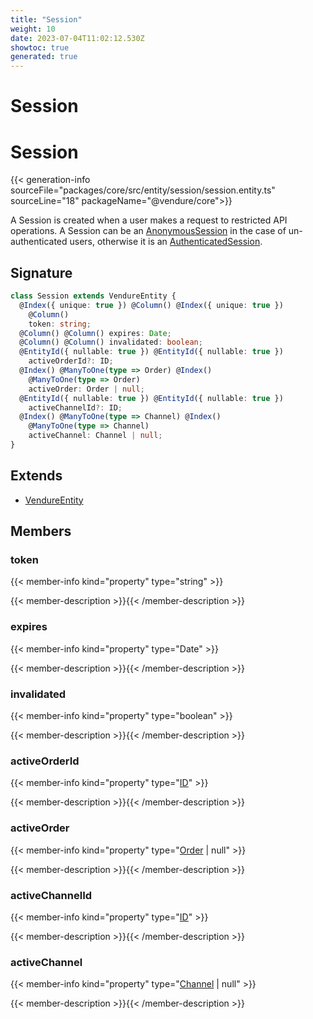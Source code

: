 ```yaml
---
title: "Session"
weight: 10
date: 2023-07-04T11:02:12.530Z
showtoc: true
generated: true
---
```

<!-- This file was generated from the Vendure source. Do not modify. Instead, re-run the "docs:build" script -->

# Session
<div class="symbol">


# Session

{{< generation-info sourceFile="packages/core/src/entity/session/session.entity.ts" sourceLine="18" packageName="@vendure/core">}}

A Session is created when a user makes a request to restricted API operations. A Session can be an <a href='/typescript-api/entities/anonymous-session#anonymoussession'>AnonymousSession</a>
in the case of un-authenticated users, otherwise it is an <a href='/typescript-api/entities/authenticated-session#authenticatedsession'>AuthenticatedSession</a>.

## Signature

```TypeScript
class Session extends VendureEntity {
  @Index({ unique: true }) @Column() @Index({ unique: true })
    @Column()
    token: string;
  @Column() @Column() expires: Date;
  @Column() @Column() invalidated: boolean;
  @EntityId({ nullable: true }) @EntityId({ nullable: true })
    activeOrderId?: ID;
  @Index() @ManyToOne(type => Order) @Index()
    @ManyToOne(type => Order)
    activeOrder: Order | null;
  @EntityId({ nullable: true }) @EntityId({ nullable: true })
    activeChannelId?: ID;
  @Index() @ManyToOne(type => Channel) @Index()
    @ManyToOne(type => Channel)
    activeChannel: Channel | null;
}
```
## Extends

 * <a href='/typescript-api/entities/vendure-entity#vendureentity'>VendureEntity</a>


## Members

### token

{{< member-info kind="property" type="string"  >}}

{{< member-description >}}{{< /member-description >}}

### expires

{{< member-info kind="property" type="Date"  >}}

{{< member-description >}}{{< /member-description >}}

### invalidated

{{< member-info kind="property" type="boolean"  >}}

{{< member-description >}}{{< /member-description >}}

### activeOrderId

{{< member-info kind="property" type="<a href='/typescript-api/common/id#id'>ID</a>"  >}}

{{< member-description >}}{{< /member-description >}}

### activeOrder

{{< member-info kind="property" type="<a href='/typescript-api/entities/order#order'>Order</a> | null"  >}}

{{< member-description >}}{{< /member-description >}}

### activeChannelId

{{< member-info kind="property" type="<a href='/typescript-api/common/id#id'>ID</a>"  >}}

{{< member-description >}}{{< /member-description >}}

### activeChannel

{{< member-info kind="property" type="<a href='/typescript-api/entities/channel#channel'>Channel</a> | null"  >}}

{{< member-description >}}{{< /member-description >}}


</div>
